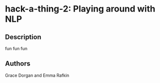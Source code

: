 # hack-a-thing-2: Playing around with NLP

## Description
fun fun fun
## Authors
Grace Dorgan and Emma Rafkin

